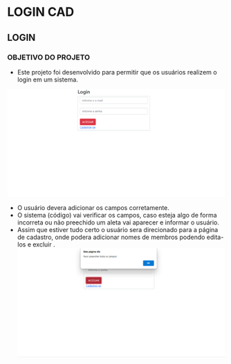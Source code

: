 # LOGIN CAD

## LOGIN 
### OBJETIVO DO PROJETO
* Este projeto foi desenvolvido para permitir que os usuários realizem o login em um sistema.

![alt text](image.png)
* O usuário devera adicionar os campos corretamente. 
* O sistema (código) vai verificar os campos, caso esteja algo de forma incorreta ou não preechido um aleta vai aparecer e informar o usuário.
* Assim que estiver tudo certo o usuário sera direcionado para a página de cadastro, onde podera adicionar nomes de membros podendo edita-los e excluir .
![alt text](image-2.png)
